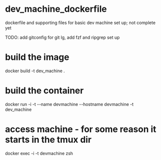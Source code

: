 # dev_machine_dockerfile
dockerfile and supporting files for basic dev machine set up; not complete yet

TODO: add gitconfig for git lg, add fzf and ripgrep set up

# build the image
docker build -t dev_machine .

# build the container
docker run -i -t --name devmachine --hostname devmachine -t dev_machine

# access machine - for some reason it starts in the tmux dir
docker exec -i -t devmachine zsh
